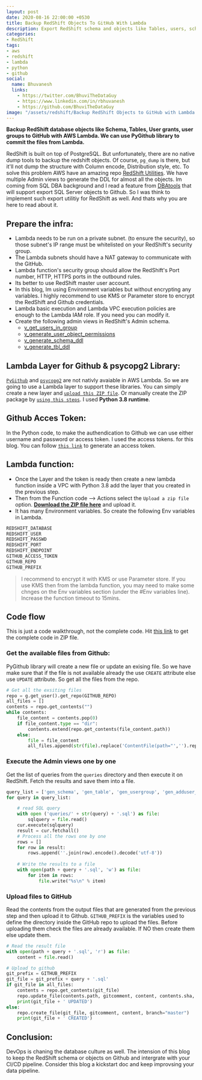 ```yaml
---
layout: post
date: 2020-08-16 22:00:00 +0530
title: Backup RedShift Objects To GitHub With Lambda
description: Export RedShift schema and objects like Tables, users, schema and other DDL to Github from AWS Lambda. Use PyGithub to export files from AWS Lambda.
categories:
- RedShift
tags:
- aws
- redshift
- lambda
- python
- github
social:
  name: Bhuvanesh
  links:
    - https://twitter.com/BhuviTheDataGuy
    - https://www.linkedin.com/in/rbhuvanesh
    - https://github.com/BhuviTheDataGuy
image: "/assets/redshift/Backup RedShift Objects to GitHub with Lambda.jpg"
---
```

**Backup RedShift database objects like Schema, Tables, User grants, user groups to GitHub with AWS Lambda. We can use PyGithub library to commit the files from Lambda.**

RedShift is built on top of PostgreSQL. But unfortunately, there are no native dump tools to backup the redshift objects. Of course, `pg_dump` is there, but it'll not dump the structure with Column encode, Distribution style, etc. To solve this problem AWS have an amazing repo [RedShift Utilities](https://github.com/awslabs/amazon-redshift-utils/tree/master/src/AdminViews). We have multiple Admin views to generate the DDL for almost all the objects. Im coming from SQL DBA background and I read a feature from [DBAtools](https://www.sqlservercentral.com/blogs/backup-your-sql-instances-configurations-to-git-with-dbatools-part-1) that will support export SQL Server objects to Github. So I was think to implement such export utilitiy for RedShift as well. And thats why you are here to read about it.

## Prepare the infra:

* Lambda needs to be run on a private subnet. (to ensure the security), so those subnet's IP range must be whitelisted on your RedShift's security group.
* The Lambda subnets should have a NAT gateway to communicate with the GitHub.
* Lambda function's security group should allow the RedShift's Port number, HTTP, HTTPS ports in the outbound rules.
* Its better to use RedShift master user account.
* In this blog, Im using Environment variables but without encrypting any variables. I highly recommend to use KMS or Parameter store to encrypt the RedShift and Github credentials. 
* Lambda basic execution and Lambda VPC execution policies are enough to the Lambda IAM role. If you need you can modify it.
* Create the following admin views in RedShift's Admin schema.
	* [v_get_users_in_group](https://github.com/awslabs/amazon-redshift-utils/blob/master/src/AdminViews/v_get_users_in_group.sql)
	* [v_generate_user_object_permissions](https://github.com/awslabs/amazon-redshift-utils/blob/master/src/AdminViews/v_generate_user_object_permissions.sql)
	* [v_generate_schema_ddl](https://github.com/awslabs/amazon-redshift-utils/blob/master/src/AdminViews/v_generate_schema_ddl.sql)
	* [v_generate_tbl_ddl](https://github.com/awslabs/amazon-redshift-utils/blob/master/src/AdminViews/v_generate_tbl_ddl.sql)

## Lambda Layer for Github & psycopg2 Library:

[`PyGithub`](https://pypi.org/project/PyGithub/) and [`psycopg2`](https://pypi.org/project/psycopg2/) are not nativly avaiable in AWS Lambda. So we are going to use a Lambda layer to support these libraries. You can simply create a new layer and [`upload this ZIP file`](https://github.com/BhuviTheDataGuy/medium-blog-files/raw/master/thedataguy/redshift-github/pygithub-psycopg2-lambda-layer.zip). Or manually create the ZIP package by [`using this steps`](https://stackoverflow.com/a/63425782/6885516). I used **Python 3.8 runtime**.

## Github Acces Token:

In the Python code, to make the authendication to Github we can use either username and password or access token. I used the access tokens. for this blog. You can follow [`this link`](https://docs.github.com/en/github/authenticating-to-github/creating-a-personal-access-token) to generate an access token.

## Lambda function:

* Once the Layer and the token is ready then create a new lambda function inside a VPC with Python 3.8 add the layer that you created in the previous step. 
* Then from the Function code --> Actions select the `Upload a zip file` option. **[Download the ZIP file here](https://github.com/BhuviTheDataGuy/medium-blog-files/raw/master/thedataguy/redshift-github/lambda-function.zip)** and upload it. 
* It has many Environment variables. So create the following Env variables in Lambda.
```bash
REDSHIFT_DATABASE
REDSHIFT_USER
REDSHIFT_PASSWD
REDSHIFT_PORT  
REDSHIFT_ENDPOINT
GITHUB_ACCESS_TOKEN
GITHUB_REPO 
GITHUB_PREFIX
```
> I recommend to encrypt it with KMS or use Parameter store. If you use KMS then from the lambda function, you may need to make some chnges on the Env variables section (under the #Env variables line).
Increase the function timeout to 15mins.

## Code flow

This is just a code walkthrough, not the complete code. Hit [this link](https://github.com/BhuviTheDataGuy/medium-blog-files/raw/master/thedataguy/redshift-github/lambda-function.zip) to get the complete code in ZIP file.

### Get the available files from Github:

PyGithub library will create a new file or update an exising file. So we have make sure that if the file is not available already the use `CREATE` attribute else use `UPDATE` attribute. So get all the files from the repo.
```py
# Get all the exsiting files
repo = g.get_user().get_repo(GITHUB_REPO)
all_files = []
contents = repo.get_contents("")
while contents:
    file_content = contents.pop(0)
    if file_content.type == "dir":
        contents.extend(repo.get_contents(file_content.path))
    else:
        file = file_content
        all_files.append(str(file).replace('ContentFile(path="','').replace('")',''))
```
### Execute the Admin views one by one

Get the list of queries from the `queries` directory and then execute it on RedShift. Fetch the results and save them into a file.
```py
query_list = ['gen_schema', 'gen_table', 'gen_usergroup', 'gen_adduser_group', 'gen_object_grants']
for query in query_list:

    # read SQL query
    with open ('queries/' + str(query) + '.sql') as file:
        sqlquery = file.read()
    cur.execute(sqlquery)
    result = cur.fetchall()
    # Process all the rows one by one
    rows = []
    for row in result:
        rows.append(''.join(row).encode().decode('utf-8'))
    
    # Write the results to a file
    with open(path + query + '.sql', 'w') as file:
        for item in rows:
            file.write("%s\n" % item)
```
### Upload files to GitHub

Read the contents from the output files that are generated from the previous step and then upload it to Github. `GITHUB_PREFIX` is the variables used to define the directory inside the GitHub repo to upload the files. Before uploading them check the files are already available. If NO then create them else update them.
```py
# Read the result file
with open(path + query + '.sql', 'r') as file:
    content = file.read()

# Upload to github
git_prefix = GITHUB_PREFIX
git_file = git_prefix + query + '.sql'
if git_file in all_files:
    contents = repo.get_contents(git_file)
    repo.update_file(contents.path, gitcomment, content, contents.sha, branch="master")
    print(git_file + ' UPDATED')
else:
    repo.create_file(git_file, gitcomment, content, branch="master")
    print(git_file + ' CREATED')
```
## Conclusion:

DevOps is chaning the database culture as well. The intension of this blog to keep the RedShift schema or objects on Github and intergrate with your CI/CD pipeline. Consider this blog a kickstart doc and keep improvsing your data pipeline. 